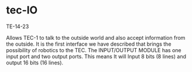 # tec-IO

TE-14-23

Allows TEC-1 to talk to the outside world and also accept information from the outside. It is the first interface we have described that brings the possibility of robotics to the TEC. The INPUT/OUTPUT MODULE has one input port and two output ports. This means It will Input 8 bits (8 lines) and output 16 bits (16 lines). 


